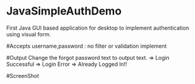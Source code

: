 # JavaSimpleAuthDemo
First Java GUI based application for desktop to implement authentication using visual form.

#Accepts
 username,password : no filter or validation implement

#Output
 Change the forgot password text to output text.
  => Login Successful
  => Login Error
  => Already Logged In!!
 
#ScreenShot
 
